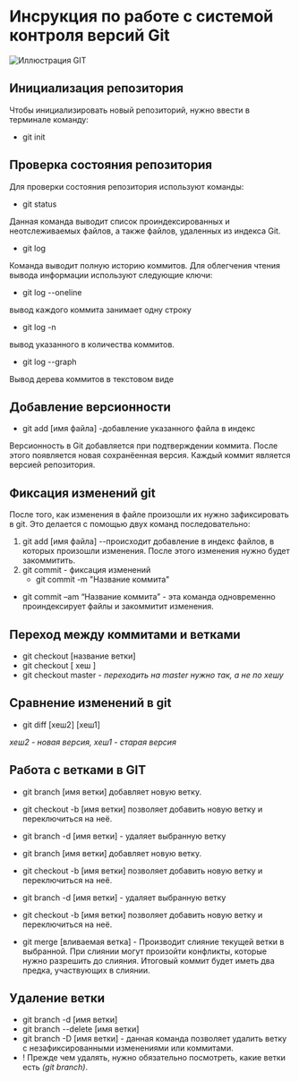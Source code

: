# **Инсрукция по работе с системой контроля версий Git**
![Иллюстрация GIT](git.jpeg)

## Инициализация репозитория
Чтобы инициализировать новый репозиторий, нужно ввести в
терминале команду:

* git init

## Проверка состояния репозитория

   Для проверки состояния репозитория используют команды:

* git status

Данная команда выводит список проиндексированных  и неотслеживаемых файлов, а также файлов, удаленных из индекса Git.

* git log

Команда выводит полную историю коммитов.
Для облегчения чтения вывода информации используют следующие ключи:

* git log --oneline

вывод каждого коммита занимает одну строку

* git log -n <limit>

вывод указанного в <limit> количества коммитов.

* git log --graph

Вывод дерева коммитов в текстовом виде

## Добавление версионности

* git add [имя файла] -добавление указанного файла в индекс

Версионность в Git добавляется при подтверждении коммита. После этого появляется новая сохранёенная версия. Каждый коммит является версией репозитория.

## Фиксация изменений git

После того, как изменения в файле произошли их нужно зафиксировать в git. Это делается с помощью двух команд последовательно:

1. git add [имя файла] --происходит  добавление в индекс файлов, в которых произошли изменения. После этого изменения нужно будет закоммитить.
2. git commit - фиксация изменений
   * git commit -m "Название коммита"
   
   
* git commit –am “Название коммита” - эта команда одновременно проиндексирует файлы и закоммитит изменения.

## Переход между коммитами и ветками

* git checkout [название ветки]
* git checkout [ хеш ]
* git checkout master - _переходить на master нужно так, а не по хешу_

## Сравнение изменений в git

* git diff [хеш2] [хеш1]

 _хеш2 - новая версия, хеш1 - старая версия_

## Работа с ветками в GIT

* git branch [имя ветки] добавляет новую ветку.

* git checkout -b [имя ветки] позволяет добавить новую ветку и переключиться на неё.

* git branch -d [имя ветки] - удаляет выбранную ветку

* git branch [имя ветки] добавляет новую ветку.

* git checkout -b [имя ветки] позволяет добавить новую ветку и переключиться на неё.

* git branch -d [имя ветки] - удаляет выбранную ветку

* git checkout -b [имя ветки] позволяет добавить новую ветку и переключиться на неё.

* git merge [вливаемая ветка] - Производит слияние текущей ветки в выбранной. При слиянии могут произойти конфликты, которые нужно разрешить до слияния. Итоговый коммит будет иметь два предка, участвующих в слиянии.

## Удаление ветки

* git branch -d [имя ветки]
* git branch --delete [имя ветки]
* git branch -D [имя ветки] - данная команда позволяет удалить ветку с незафиксированными изменениями или коммитами.
* ! Прежде чем удалять, нужно обязательно посмотреть, какие ветки есть _(git branch)_.